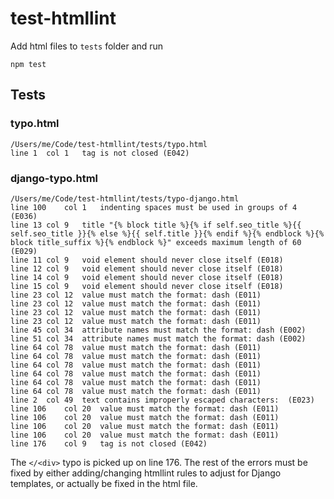 # test-htmllint

Add html files to `tests` folder and run
```
npm test
```

## Tests

### typo.html
```
/Users/me/Code/test-htmllint/tests/typo.html
line 1  col 1   tag is not closed (E042)
```

### django-typo.html
```
/Users/me/Code/test-htmllint/tests/typo-django.html
line 100    col 1   indenting spaces must be used in groups of 4 (E036)
line 13 col 9   title "{% block title %}{% if self.seo_title %}{{ self.seo_title }}{% else %}{{ self.title }}{% endif %}{% endblock %}{% block title_suffix %}{% endblock %}" exceeds maximum length of 60 (E029)
line 11 col 9   void element should never close itself (E018)
line 12 col 9   void element should never close itself (E018)
line 14 col 9   void element should never close itself (E018)
line 15 col 9   void element should never close itself (E018)
line 23 col 12  value must match the format: dash (E011)
line 23 col 12  value must match the format: dash (E011)
line 23 col 12  value must match the format: dash (E011)
line 23 col 12  value must match the format: dash (E011)
line 45 col 34  attribute names must match the format: dash (E002)
line 51 col 34  attribute names must match the format: dash (E002)
line 64 col 78  value must match the format: dash (E011)
line 64 col 78  value must match the format: dash (E011)
line 64 col 78  value must match the format: dash (E011)
line 64 col 78  value must match the format: dash (E011)
line 64 col 78  value must match the format: dash (E011)
line 64 col 78  value must match the format: dash (E011)
line 2  col 49  text contains improperly escaped characters:  (E023)
line 106    col 20  value must match the format: dash (E011)
line 106    col 20  value must match the format: dash (E011)
line 106    col 20  value must match the format: dash (E011)
line 106    col 20  value must match the format: dash (E011)
line 176    col 9   tag is not closed (E042)
```

The `</<div>` typo is picked up on line 176. The rest of the errors must be fixed by either adding/changing htmllint rules to adjust for Django templates, or actually be fixed in the html file.
